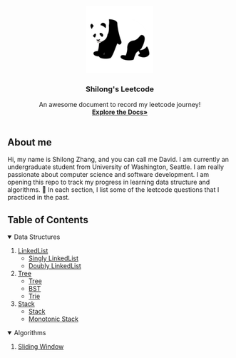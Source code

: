 <!-- PROJECT LOGO -->
<br />
<p align="center">
  <a href="https://github.com/shiloz-bot/Leetcode-Journey/">
    <img src="image/logo2.png" alt="Logo" width="150" height="150">
  </a>

  <h3 align="center">Shilong's Leetcode</h3>

  <p align="center">
    An awesome document to record my leetcode journey!
    <br />
    <a href="https://github.com/shiloz-bot/Shilong-s-Leetcode/edit/main/README.md#about-me"><strong>Explore the Docs»</strong></a>
    <br />
    <br />
  </p>
</p>


## About me
Hi, my name is Shilong Zhang, and you can call me David. I am currently an undergraduate student from University of Washington, Seattle. I am really passionate about computer science and software development. I am opening this repo to track my progress in learning data structure and algorithms. 💛 In each section, I list some of the leetcode questions that I practiced in the past.


<!-- TABLE OF CONTENTS -->
## Table of Contents
<details open="open">
  <summary>Data Structures</summary>
  <ol>
    <li>
      <a href="#linkedlist">LinkedList</a>
      <ul>
        <li><a href="#singly-linkedlist">Singly LinkedList</a></li>
        <li><a href="#doubly-linkedlist">Doubly LinkedList</a></li>
      </ul>
    </li>
    <li>
      <a href="#tree">Tree</a>
      <ul>
        <li><a href="#tree">Tree</a></li>
        <li><a href="#bst">BST</a></li>
        <li><a href="#trie">Trie</a></li>
      </ul>
    </li>
    <li>
      <a href="#stack">Stack</a>
      <ul>
        <li><a href="#stack">Stack</a></li>
        <li><a href="#monotonic-stack">Monotonic Stack</a></li>
      </ul>
    </li>
  </ol>
</details>
<details open="open">
  <summary>Algorithms</summary>
  <ol>
    <li>
      <a href="#sliding-window">Sliding Window</a>
    </li>
  </ol>
</details>
